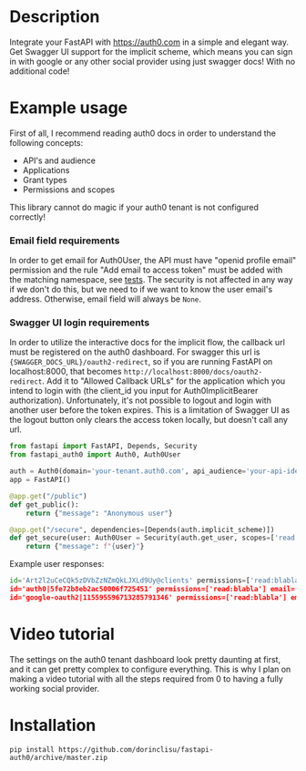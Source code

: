 # Description
Integrate your FastAPI with https://auth0.com in a simple and elegant way.
Get Swagger UI support for the implicit scheme, which means you can sign in with google or any other social provider using just swagger docs! With no additional code!

# Example usage
First of all, I recommend reading auth0 docs in order to understand the following concepts:
 - API's and audience
 - Applications
 - Grant types
 - Permissions and scopes

This library cannot do magic if your auth0 tenant is not configured correctly!

### Email field requirements
In order to get email for Auth0User, the API must have "openid profile email" permission and the rule "Add email to access token" must be added with the matching namespace, see [tests](tests/README.md).
The security is not affected in any way if we don't do this, but we need to if we want to know the user email's address. Otherwise, email field will always be `None`.

### Swagger UI login requirements
In order to utilize the interactive docs for the implicit flow, the callback url must be registered on the auth0 dashboard. For swagger this url is `{SWAGGER_DOCS_URL}/oauth2-redirect`, so if you are running FastAPI on localhost:8000, that becomes `http://localhost:8000/docs/oauth2-redirect`. Add it to "Allowed Callback URLs" for the application which you intend to login with (the client_id you input for Auth0ImplicitBearer authorization). Unfortunately, it's not possible to logout and login with another user before the token expires. This is a limitation of Swagger UI as the logout button only clears the access token locally, but doesn't call any url.

```Python
from fastapi import FastAPI, Depends, Security
from fastapi_auth0 import Auth0, Auth0User

auth = Auth0(domain='your-tenant.auth0.com', api_audience='your-api-identifier', scopes={'read:blabla': ''})
app = FastAPI()

@app.get("/public")
def get_public():
    return {"message": "Anonymous user"}

@app.get("/secure", dependencies=[Depends(auth.implicit_scheme)])
def get_secure(user: Auth0User = Security(auth.get_user, scopes=['read:blabla'])):
    return {"message": f"{user}"}
```

Example user responses:
```Python
id='Art2l2uCeCQk5zDVbZzNZmQkLJXLd9Uy@clients' permissions=['read:blabla'] email=None"}              # user is M2M app
id='auth0|5fe72b8eb2ac50006f725451' permissions=['read:blabla'] email='some.user@outlook.com"}      # user signed up using auth0 database
id='google-oauth2|115595596713285791346' permissions=['read:blabla'] email='other.user@gmail.com"}  # user signed up using google
```

# Video tutorial
The settings on the auth0 tenant dashboard look pretty daunting at first, and it can get pretty complex to configure everything.
This is why I plan on making a video tutorial with all the steps required from 0 to having a fully working social provider.

# Installation
`pip install https://github.com/dorinclisu/fastapi-auth0/archive/master.zip`
